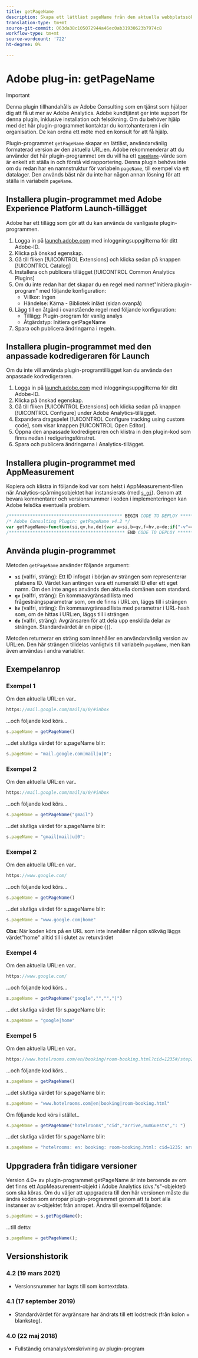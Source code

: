 ```yaml
---
title: getPageName
description: Skapa ett lättläst pageName från den aktuella webbplatssökvägen.
translation-type: tm+mt
source-git-commit: 063da38c105072944a46ec0ab31930623b7974c8
workflow-type: tm+mt
source-wordcount: '722'
ht-degree: 0%

---
```



# Adobe plug-in: getPageName

>[!IMPORTANT]
>
>Denna plugin tillhandahålls av Adobe Consulting som en tjänst som hjälper dig att få ut mer av Adobe Analytics. Adobe kundtjänst ger inte support för denna plugin, inklusive installation och felsökning. Om du behöver hjälp med det här plugin-programmet kontaktar du kontohanteraren i din organisation. De kan ordna ett möte med en konsult för att få hjälp.

Plugin-programmet `getPageName` skapar en lättläst, användarvänlig formaterad version av den aktuella URL:en. Adobe rekommenderar att du använder det här plugin-programmet om du vill ha ett [`pageName`](../page-vars/pagename.md)-värde som är enkelt att ställa in och förstå vid rapportering. Denna plugin behövs inte om du redan har en namnstruktur för variabeln `pageName`, till exempel via ett datalager. Den används bäst när du inte har någon annan lösning för att ställa in variabeln `pageName`.

## Installera plugin-programmet med Adobe Experience Platform Launch-tillägget

Adobe har ett tillägg som gör att du kan använda de vanligaste plugin-programmen.

1. Logga in på [launch.adobe.com](https://launch.adobe.com) med inloggningsuppgifterna för ditt Adobe-ID.
1. Klicka på önskad egenskap.
1. Gå till fliken [!UICONTROL Extensions] och klicka sedan på knappen [!UICONTROL Catalog]
1. Installera och publicera tillägget [!UICONTROL Common Analytics Plugins]
1. Om du inte redan har det skapar du en regel med namnet&quot;Initiera plugin-program&quot; med följande konfiguration:
   * Villkor: Ingen
   * Händelse: Kärna - Bibliotek inläst (sidan ovanpå)
1. Lägg till en åtgärd i ovanstående regel med följande konfiguration:
   * Tillägg: Plugin-program för vanlig analys
   * Åtgärdstyp: Initiera getPageName
1. Spara och publicera ändringarna i regeln.

## Installera plugin-programmet med den anpassade kodredigeraren för Launch

Om du inte vill använda plugin-programtillägget kan du använda den anpassade kodredigeraren.

1. Logga in på [launch.adobe.com](https://launch.adobe.com) med inloggningsuppgifterna för ditt Adobe-ID.
1. Klicka på önskad egenskap.
1. Gå till fliken [!UICONTROL Extensions] och klicka sedan på knappen [!UICONTROL Configure] under Adobe Analytics-tillägget.
1. Expandera dragspelet [!UICONTROL Configure tracking using custom code], som visar knappen [!UICONTROL Open Editor].
1. Öppna den anpassade kodredigeraren och klistra in den plugin-kod som finns nedan i redigeringsfönstret.
1. Spara och publicera ändringarna i Analytics-tillägget.

## Installera plugin-programmet med AppMeasurement

Kopiera och klistra in följande kod var som helst i AppMeasurement-filen när Analytics-spårningsobjektet har instansierats (med [`s_gi`](../functions/s-gi.md)). Genom att bevara kommentarer och versionsnummer i koden i implementeringen kan Adobe felsöka eventuella problem.

```js
/******************************************* BEGIN CODE TO DEPLOY *******************************************/
/* Adobe Consulting Plugin: getPageName v4.2 */
var getPageName=function(si,qv,hv,de){var a=si,b=qv,f=hv,e=de;if("-v"===a)return{plugin:"getPageName",version:"4.2"};a:{if("undefined"!==typeof window.s_c_il){var d=0;for(var g;d<window.s_c_il.length;d++)if(g=window.s_c_il[d],g._c&&"s_c"===g._c){d=g;break a}}d=void 0}"undefined"!==typeof d&&(d.contextData.getPageName="4.2");var c=location.hostname,h=location.pathname.substring(1).split("/"),l=h.length,k=location.search.substring(1).split("&"),m=k.length;d=location.hash.substring(1).split("&");g=d.length;e=e?e:"|";a=a?a:c;b=b?b:"";f=f?f:"";if(1===l&&""===h[0])a=a+e+"home";else for(c=0;c<l;c++)a=a+e+decodeURIComponent(h[c]);if(b&&(1!==m||""!==k[0]))for(h=b.split(","),l=h.length,c=0;c<l;c++)for(b=0;b<m;b++)if(h[c]===k[b].split("=")[0]){a=a+e+decodeURIComponent(k[b]);break}if(f&&(1!==g||""!==d[0]))for(f=f.split(","),k=f.length,c=0;c<k;c++)for(b=0;b<g;b++)if(f[c]===d[b].split("=")[0]){a=a+e+decodeURIComponent(d[b]);break}return a.substring(a.length-e.length)===e?a.substring(0,a.length-e.length):a};
/******************************************** END CODE TO DEPLOY ********************************************/
```

## Använda plugin-programmet

Metoden `getPageName` använder följande argument:

* **`si`** (valfri, sträng): Ett ID infogat i början av strängen som representerar platsens ID. Värdet kan antingen vara ett numeriskt ID eller ett eget namn. Om den inte anges används den aktuella domänen som standard.
* **`qv`** (valfri, sträng): En kommaavgränsad lista med frågesträngsparametrar som, om de finns i URL:en, läggs till i strängen
* **`hv`** (valfri, sträng): En kommaavgränsad lista med parametrar i URL-hash som, om de hittas i URL:en, läggs till i strängen
* **`de`** (valfri, sträng): Avgränsaren för att dela upp enskilda delar av strängen. Standardvärdet är en pipe (`|`).

Metoden returnerar en sträng som innehåller en användarvänlig version av URL:en. Den här strängen tilldelas vanligtvis till variabeln `pageName`, men kan även användas i andra variabler.

## Exempelanrop

### Exempel 1

Om den aktuella URL:en var..

```js
https://mail.google.com/mail/u/0/#inbox
```

...och följande kod körs...

```js
s.pageName = getPageName()
```

...det slutliga värdet för s.pageName blir:

```js
s.pageName = "mail.google.com|mail|u|0";
```

### Exempel 2

Om den aktuella URL:en var..

```js
https://mail.google.com/mail/u/0/#inbox
```

...och följande kod körs...

```js
s.pageName = getPageName("gmail")
```

...det slutliga värdet för s.pageName blir:

```js
s.pageName = "gmail|mail|u|0";
```

### Exempel 2

Om den aktuella URL:en var..

```js
https://www.google.com/
```

...och följande kod körs...

```js
s.pageName = getPageName()
```

...det slutliga värdet för s.pageName blir:

```js
s.pageName = "www.google.com|home"
```

**Obs**: När koden körs på en URL som inte innehåller någon sökväg läggs värdet&quot;home&quot; alltid till i slutet av returvärdet

### Exempel 4

Om den aktuella URL:en var..

```js
https://www.google.com/
```

...och följande kod körs...

```js
s.pageName = getPageName("google","","","|")
```

...det slutliga värdet för s.pageName blir:

```js
s.pageName = "google|home"
```

### Exempel 5

Om den aktuella URL:en var..

```js
https://www.hotelrooms.com/en/booking/room-booking.html?cid=1235#/step2&arrive=2018-05-26&depart=2018-05-27&numGuests=2
```

...och följande kod körs...

```js
s.pageName = getPageName()
```

...det slutliga värdet för s.pageName blir:

```js
s.pageName = "www.hotelrooms.com|en|booking|room-booking.html"
```

Om följande kod körs i stället..

```js
s.pageName = getPageName("hotelrooms","cid","arrive,numGuests",": ")
```

...det slutliga värdet för s.pageName blir:

```js
s.pageName = "hotelrooms: en: booking: room-booking.html: cid=1235: arrive=2018-05-26: numGuests=2"
```

## Uppgradera från tidigare versioner

Version 4.0+ av plugin-programmet getPageName är inte beroende av om det finns ett AppMeasurement-objekt i Adobe Analytics (dvs.&quot;s&quot;-objektet) som ska köras.  Om du väljer att uppgradera till den här versionen måste du ändra koden som anropar plugin-programmet genom att ta bort alla instanser av s-objektet från anropet.
Ändra till exempel följande:

```js
s.pageName = s.getPageName();
```

...till detta:

```js
s.pageName = getPageName();
```

## Versionshistorik

### 4.2 (19 mars 2021)

* Versionsnummer har lagts till som kontextdata.

### 4.1 (17 september 2019)

* Standardvärdet för avgränsare har ändrats till ett lodstreck (från kolon + blanksteg).

### 4.0 (22 maj 2018)

* Fullständig omanalys/omskrivning av plugin-program

